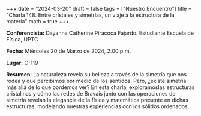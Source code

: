 +++
date  = "2024-03-20"
draft = false
tags  = ["Nuestro Encuentro"]
title = "Charla 148: Entre cristales y simetrías, un viaje a la estructura de la materia"
math  = true
+++

**Conferencista:** Dayanna Catherine Piracoca Fajardo. Estudiante Escuela de Física, UPTC

**Fecha:** Miércoles 20 de Marzo de 2024, 2:00 p.m.

**Lugar:** C-119

**Resumen**: La naturaleza revela su belleza a través de la simetría que nos rodea y que percibimos por medio de los sentidos. Pero, ¿existe simetría más allá de lo que pordemos ver? En esta charla, exploramoslas estructuras cristalinas y cómo las redes de Bravais junto con las operaciones de simetría revelan la elegancia de la física y matemática presente en dichas estructuras, modelando nuestras experiencias con los sólidos ordenados.

